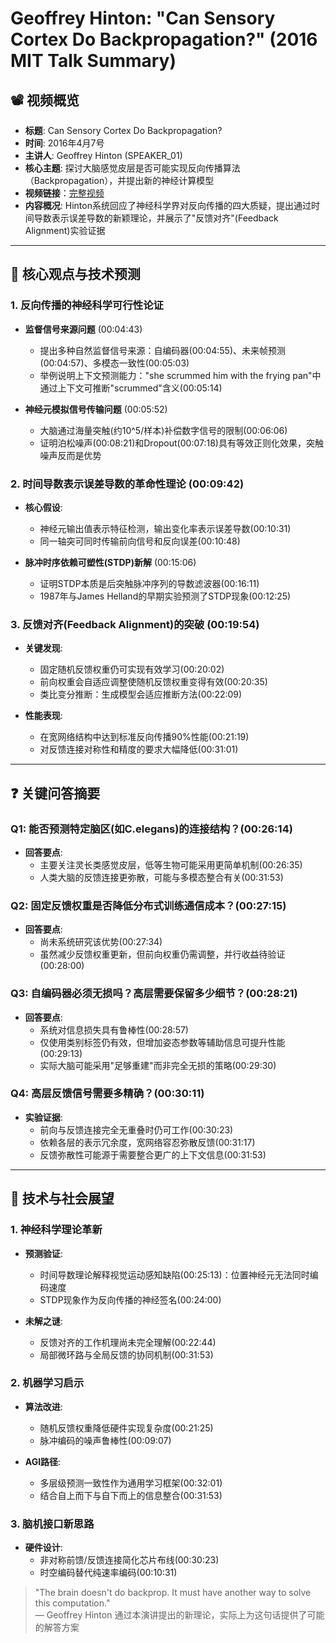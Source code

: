 # Geoffrey Hinton: "Can Sensory Cortex Do Backpropagation?" (2016 MIT Talk Summary)

## 📽️ 视频概览
- **标题**: Can Sensory Cortex Do Backpropagation?
- **时间**: 2016年4月7号
- **主讲人**: Geoffrey Hinton (SPEAKER_01)
- **核心主题**: 探讨大脑感觉皮层是否可能实现反向传播算法（Backpropagation），并提出新的神经计算模型
- **视频链接**：[完整视频](https://www.youtube.com/watch?v=cBLk5baHbZ8)
- **内容概况**: Hinton系统回应了神经科学界对反向传播的四大质疑，提出通过时间导数表示误差导数的新颖理论，并展示了"反馈对齐"(Feedback Alignment)实验证据

---

## 🎯 核心观点与技术预测

### 1. **反向传播的神经科学可行性论证**
- **监督信号来源问题** (00:04:43)
  - 提出多种自然监督信号来源：自编码器(00:04:55)、未来帧预测(00:04:57)、多模态一致性(00:05:03)
  - 举例说明上下文预测能力："she scrummed him with the frying pan"中通过上下文可推断"scrummed"含义(00:05:14)

- **神经元模拟信号传输问题** (00:05:52)
  - 大脑通过海量突触(约10^5/样本)补偿数字信号的限制(00:06:06)
  - 证明泊松噪声(00:08:21)和Dropout(00:07:18)具有等效正则化效果，突触噪声反而是优势

### 2. **时间导数表示误差导数的革命性理论** (00:09:42)
- **核心假设**:
  - 神经元输出值表示特征检测，输出变化率表示误差导数(00:10:31)
  - 同一轴突可同时传输前向信号和反向误差(00:10:48)

- **脉冲时序依赖可塑性(STDP)新解** (00:15:06)
  - 证明STDP本质是后突触脉冲序列的导数滤波器(00:16:11)
  - 1987年与James Helland的早期实验预测了STDP现象(00:12:25)

### 3. **反馈对齐(Feedback Alignment)的突破** (00:19:54)
- **关键发现**:
  - 固定随机反馈权重仍可实现有效学习(00:20:02)
  - 前向权重会自适应调整使随机反馈权重变得有效(00:20:35)
  - 类比变分推断：生成模型会适应推断方法(00:22:09)

- **性能表现**:
  - 在宽网络结构中达到标准反向传播90%性能(00:21:19)
  - 对反馈连接对称性和精度的要求大幅降低(00:31:01)

---

## ❓ 关键问答摘要

### Q1: 能否预测特定脑区(如C.elegans)的连接结构？(00:26:14)
- **回答要点**:
  - 主要关注灵长类感觉皮层，低等生物可能采用更简单机制(00:26:35)
  - 人类大脑的反馈连接更弥散，可能与多模态整合有关(00:31:53)

### Q2: 固定反馈权重是否降低分布式训练通信成本？(00:27:15)
- **回答要点**:
  - 尚未系统研究该优势(00:27:34)
  - 虽然减少反馈权重更新，但前向权重仍需调整，并行收益待验证(00:28:00)

### Q3: 自编码器必须无损吗？高层需要保留多少细节？(00:28:21)
- **回答要点**:
  - 系统对信息损失具有鲁棒性(00:28:57)
  - 仅使用类别标签仍有效，但增加姿态参数等辅助信息可提升性能(00:29:13)
  - 实际大脑可能采用"足够重建"而非完全无损的策略(00:29:30)

### Q4: 高层反馈信号需要多精确？(00:30:11)
- **实验证据**:
  - 前向与反馈连接完全无重叠时仍可工作(00:30:23)
  - 依赖各层的表示冗余度，宽网络容忍弥散反馈(00:31:17)
  - 反馈弥散性可能源于需要整合更广的上下文信息(00:31:53)

---

## 🔮 技术与社会展望

### 1. **神经科学理论革新**
- **预测验证**:
  - 时间导数理论解释视觉运动感知缺陷(00:25:13)：位置神经元无法同时编码速度
  - STDP现象作为反向传播的神经签名(00:24:00)

- **未解之谜**:
  - 反馈对齐的工作机理尚未完全理解(00:22:44)
  - 局部微环路与全局反馈的协同机制(00:31:53)

### 2. **机器学习启示**
- **算法改进**:
  - 随机反馈权重降低硬件实现复杂度(00:21:25)
  - 脉冲编码的噪声鲁棒性(00:09:07)

- **AGI路径**:
  - 多层级预测一致性作为通用学习框架(00:32:01)
  - 结合自上而下与自下而上的信息整合(00:31:53)

### 3. **脑机接口新思路**
- **硬件设计**:
  - 非对称前馈/反馈连接简化芯片布线(00:30:23)
  - 时空编码替代纯速率编码(00:10:31)

> "The brain doesn't do backprop. It must have another way to solve this computation."  
> — Geoffrey Hinton 通过本演讲提出的新理论，实际上为这句话提供了可能的解答方案
